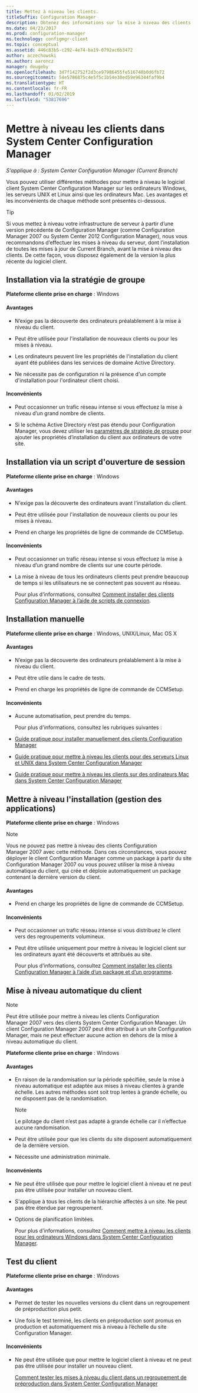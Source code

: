 ```yaml
---
title: Mettez à niveau les clients.
titleSuffix: Configuration Manager
description: Obtenez des informations sur la mise à niveau des clients dans System Center Configuration Manager.
ms.date: 04/23/2017
ms.prod: configuration-manager
ms.technology: configmgr-client
ms.topic: conceptual
ms.assetid: 446c83b5-c292-4e74-ba19-0792ac6b3472
author: aczechowski
ms.author: aaroncz
manager: dougeby
ms.openlocfilehash: 3d7f142752f2d3ce97986455fe516748b0d6fb72
ms.sourcegitcommit: 54e5786875c4e5f5c1b54e38ed59e96344faf9b4
ms.translationtype: HT
ms.contentlocale: fr-FR
ms.lasthandoff: 01/02/2019
ms.locfileid: "53817696"
---
```

# <a name="upgrade-clients-in-system-center-configuration-manager"></a>Mettre à niveau les clients dans System Center Configuration Manager

*S’applique à : System Center Configuration Manager (Current Branch)*

Vous pouvez utiliser différentes méthodes pour mettre à niveau le logiciel client System Center Configuration Manager sur les ordinateurs Windows, les serveurs UNIX et Linux ainsi que les ordinateurs Mac. Les avantages et les inconvénients de chaque méthode sont présentés ci-dessous.  

> [!TIP]  
>  Si vous mettez à niveau votre infrastructure de serveur à partir d’une version précédente de Configuration Manager \(comme Configuration Manager 2007 ou System Center 2012 Configuration Manager\), nous vous recommandons d’effectuer les mises à niveau du serveur, dont l’installation de toutes les mises à jour de Current Branch, avant la mise à niveau des clients. De cette façon, vous disposez également de la version la plus récente du logiciel client.  

## <a name="group-policy-installation"></a>Installation via la stratégie de groupe  
 **Plateforme cliente prise en charge** : Windows  

#### <a name="advantages"></a>Avantages  

- N’exige pas la découverte des ordinateurs préalablement à la mise à niveau du client.  

- Peut être utilisée pour l'installation de nouveaux clients ou pour les mises à niveau.  

- Les ordinateurs peuvent lire les propriétés de l'installation du client ayant été publiées dans les services de domaine Active Directory.  

- Ne nécessite pas de configuration ni la présence d'un compte d'installation pour l'ordinateur client choisi.  

#### <a name="disadvantages"></a>Inconvénients  

- Peut occasionner un trafic réseau intense si vous effectuez la mise à niveau d’un grand nombre de clients.  

- Si le schéma Active Directory n’est pas étendu pour Configuration Manager, vous devez utiliser les [paramètres de stratégie de groupe](../../../../core/clients/deploy/deploy-clients-to-windows-computers.md#BKMK_ClientGP) pour ajouter les propriétés d’installation du client aux ordinateurs de votre site.  


## <a name="logon-script-installation"></a>Installation via un script d'ouverture de session  
 **Plateforme cliente prise en charge** : Windows  

#### <a name="advantages"></a>Avantages  

- N'exige pas la découverte des ordinateurs avant l'installation du client.  

- Peut être utilisée pour l'installation de nouveaux clients ou pour les mises à niveau.  

- Prend en charge les propriétés de ligne de commande de CCMSetup.  

#### <a name="disadvantages"></a>Inconvénients  

- Peut occasionner un trafic réseau intense si vous effectuez la mise à niveau d’un grand nombre de clients sur une courte période.  

- La mise à niveau de tous les ordinateurs clients peut prendre beaucoup de temps si les utilisateurs ne se connectent pas souvent au réseau.  

  Pour plus d’informations, consultez [Comment installer des clients Configuration Manager à l’aide de scripts de connexion](../../../../core/clients/deploy/deploy-clients-to-windows-computers.md#BKMK_ClientLogonScript).  

## <a name="manual-installation"></a>Installation manuelle  
 **Plateforme cliente prise en charge** : Windows, UNIX/Linux, Mac OS X  

#### <a name="advantages"></a>Avantages  

- N’exige pas la découverte des ordinateurs préalablement à la mise à niveau du client.  

- Peut être utile dans le cadre de tests.  

- Prend en charge les propriétés de ligne de commande de CCMSetup.  

#### <a name="disadvantages"></a>Inconvénients  

- Aucune automatisation, peut prendre du temps.  

  Pour plus d'informations, consultez les rubriques suivantes :  

- [Guide pratique pour installer manuellement des clients Configuration Manager](../../../../core/clients/deploy/deploy-clients-to-windows-computers.md#BKMK_Manual)  

- [Guide pratique pour mettre à niveau les clients pour des serveurs Linux et UNIX dans System Center Configuration Manager](../../../../core/clients/manage/upgrade/upgrade-clients-for-linux-and-unix-servers.md)  

- [Guide pratique pour mettre à niveau les clients sur des ordinateurs Mac dans System Center Configuration Manager](../../../../core/clients/manage/upgrade/upgrade-clients-on-mac-computers.md)  

## <a name="upgrade-installation-application-management"></a>Mettre à niveau l'installation (gestion des applications)  
 **Plateforme cliente prise en charge** : Windows  

> [!NOTE]  
>  Vous ne pouvez pas mettre à niveau des clients Configuration Manager 2007 avec cette méthode. Dans ces circonstances, vous pouvez déployer le client Configuration Manager comme un package à partir du site Configuration Manager 2007 ou vous pouvez utiliser la mise à niveau automatique du client, qui crée et déploie automatiquement un package contenant la dernière version du client.  

#### <a name="advantages"></a>Avantages  

- Prend en charge les propriétés de ligne de commande de CCMSetup.  

#### <a name="disadvantages"></a>Inconvénients  

- Peut occasionner un trafic réseau intense si vous distribuez le client vers des regroupements volumineux.  

- Peut être utilisée uniquement pour mettre à niveau le logiciel client sur les ordinateurs ayant été découverts et attribués au site.  

  Pour plus d’informations, consultez [Comment installer les clients Configuration Manager à l’aide d’un package et d’un programme](../../../../core/clients/deploy/deploy-clients-to-windows-computers.md#BKMK_ClientApp).  

## <a name="automatic-client-upgrade"></a>Mise à niveau automatique du client  

> [!NOTE]  
>  Peut être utilisée pour mettre à niveau les clients Configuration Manager 2007 vers des clients System Center Configuration Manager. Un client Configuration Manager 2007 peut être attribué à un site Configuration Manager, mais ne peut effectuer aucune action en dehors de la mise à niveau automatique du client.  

 **Plateforme cliente prise en charge** : Windows  

#### <a name="advantages"></a>Avantages  

- En raison de la randomisation sur la période spécifiée, seule la mise à niveau automatique est adaptée aux mises à niveau clientes à grande échelle. Les autres méthodes sont soit trop lentes à grande échelle, ou ne disposent pas de la randomisation. 

    > [!Note]
    > Le pilotage du client n’est pas adapté à grande échelle car il n’effectue aucune randomisation.  
- Peut être utilisée pour que les clients du site disposent automatiquement de la dernière version.  

- Nécessite une administration minimale.  

#### <a name="disadvantages"></a>Inconvénients  

- Ne peut être utilisée que pour mettre le logiciel client à niveau et ne peut pas être utilisée pour installer un nouveau client.  

- S'applique à tous les clients de la hiérarchie affectés à un site. Ne peut pas être étendue par regroupement.  

- Options de planification limitées.  

  Pour plus d’informations, consultez [Comment mettre à niveau les clients pour les ordinateurs Windows dans System Center Configuration Manager](../../../../core/clients/manage/upgrade/upgrade-clients-for-windows-computers.md).  

## <a name="client-testing"></a>Test du client  
 **Plateforme cliente prise en charge** : Windows  

#### <a name="advantages"></a>Avantages  

- Permet de tester les nouvelles versions du client dans un regroupement de préproduction plus petit.  

- Une fois le test terminé, les clients en préproduction sont promus en production et automatiquement mis à niveau à l’échelle du site Configuration Manager.  

#### <a name="disadvantages"></a>Inconvénients  

- Ne peut être utilisée que pour mettre le logiciel client à niveau et ne peut pas être utilisée pour installer un nouveau client.  

  [Comment tester les mises à niveau du client dans un regroupement de préproduction dans System Center Configuration Manager](../../../../core/clients/manage/upgrade/test-client-upgrades.md)  
